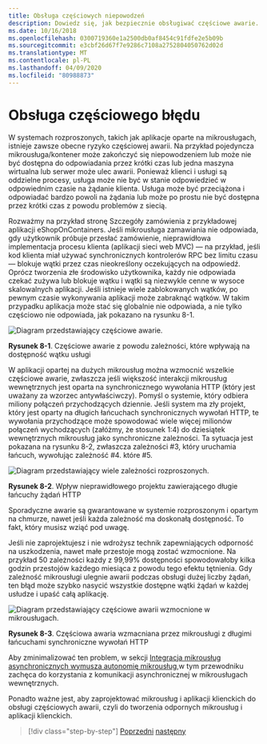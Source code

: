 ```yaml
---
title: Obsługa częściowych niepowodzeń
description: Dowiedz się, jak bezpiecznie obsługiwać częściowe awarie. Mikrousługi może nie być w pełni funkcjonalny, ale nadal może być w stanie wykonać kilka przydatnych prac.
ms.date: 10/16/2018
ms.openlocfilehash: 0300719360e1a2500db0af8454c91fdfe2e5b09b
ms.sourcegitcommit: e3cbf26d67f7e9286c7108a2752804050762d02d
ms.translationtype: MT
ms.contentlocale: pl-PL
ms.lasthandoff: 04/09/2020
ms.locfileid: "80988873"
---
```

# <a name="handle-partial-failure"></a>Obsługa częściowego błędu

W systemach rozproszonych, takich jak aplikacje oparte na mikrousługach, istnieje zawsze obecne ryzyko częściowej awarii. Na przykład pojedyncza mikrousługa/kontener może zakończyć się niepowodzeniem lub może nie być dostępna do odpowiadania przez krótki czas lub jedna maszyna wirtualna lub serwer może ulec awarii. Ponieważ klienci i usługi są oddzielne procesy, usługa może nie być w stanie odpowiedzieć w odpowiednim czasie na żądanie klienta. Usługa może być przeciążona i odpowiadać bardzo powoli na żądania lub może po prostu nie być dostępna przez krótki czas z powodu problemów z siecią.

Rozważmy na przykład stronę Szczegóły zamówienia z przykładowej aplikacji eShopOnContainers. Jeśli mikrousługa zamawiania nie odpowiada, gdy użytkownik próbuje przesłać zamówienie, nieprawidłowa implementacja procesu klienta (aplikacji sieci web MVC) — na przykład, jeśli kod klienta miał używać synchronicznych kontrolerów RPC bez limitu czasu — blokuje wątki przez czas nieokreślony oczekujących na odpowiedź. Oprócz tworzenia złe środowisko użytkownika, każdy nie odpowiada czekać zużywa lub blokuje wątku i wątki są niezwykle cenne w wysoce skalowalnych aplikacji. Jeśli istnieje wiele zablokowanych wątków, po pewnym czasie wykonywania aplikacji może zabraknąć wątków. W takim przypadku aplikacja może stać się globalnie nie odpowiada, a nie tylko częściowo nie odpowiada, jak pokazano na rysunku 8-1.

![Diagram przedstawiający częściowe awarie.](./media/handle-partial-failure/partial-failures-diagram.png)

**Rysunek 8-1**. Częściowe awarie z powodu zależności, które wpływają na dostępność wątku usługi

W aplikacji opartej na dużych mikrousług można wzmocnić wszelkie częściowe awarie, zwłaszcza jeśli większość interakcji mikrousług wewnętrznych jest oparta na synchronicznego wywołania HTTP (który jest uważany za wzorzec antywłaściwczy). Pomyśl o systemie, który odbiera miliony połączeń przychodzących dziennie. Jeśli system ma zły projekt, który jest oparty na długich łańcuchach synchronicznych wywołań HTTP, te wywołania przychodzące może spowodować wiele więcej milionów połączeń wychodzących (załóżmy, że stosunek 1:4) do dziesiątek wewnętrznych mikrousług jako synchroniczne zależności. Ta sytuacja jest pokazana na rysunku 8-2, zwłaszcza zależności \#3, który uruchamia łańcuch, wywołując zależność #4. które #5.

![Diagram przedstawiający wiele zależności rozproszonych.](./media/handle-partial-failure/multiple-distributed-dependencies.png)

**Rysunek 8-2**. Wpływ nieprawidłowego projektu zawierającego długie łańcuchy żądań HTTP

Sporadyczne awarie są gwarantowane w systemie rozproszonym i opartym na chmurze, nawet jeśli każda zależność ma doskonałą dostępność. To fakt, który musisz wziąć pod uwagę.

Jeśli nie zaprojektujesz i nie wdrożysz technik zapewniających odporność na uszkodzenia, nawet małe przestoje mogą zostać wzmocnione. Na przykład 50 zależności każdy z 99,99% dostępności spowodowałoby kilka godzin przestojów każdego miesiąca z powodu tego efektu tętnienia. Gdy zależność mikrousługi ulegnie awarii podczas obsługi dużej liczby żądań, ten błąd może szybko nasycić wszystkie dostępne wątki żądań w każdej usłudze i upaść całą aplikację.

![Diagram przedstawiający częściowe awarii wzmocnione w mikrousługach.](./media/handle-partial-failure/partial-failure-amplified-microservices.png)

**Rysunek 8-3**. Częściowa awaria wzmacniana przez mikrousługi z długimi łańcuchami synchroniczne wywołań HTTP

Aby zminimalizować ten problem, w sekcji [Integracja mikrousług asynchronicznych wymusza autonomię mikrousług,](../architect-microservice-container-applications/communication-in-microservice-architecture.md#asynchronous-microservice-integration-enforces-microservices-autonomy)w tym przewodniku zachęca do korzystania z komunikacji asynchronicznej w mikrousługach wewnętrznych.

Ponadto ważne jest, aby zaprojektować mikrousług i aplikacji klienckich do obsługi częściowych awarii, czyli do tworzenia odpornych mikrousług i aplikacji klienckich.

>[!div class="step-by-step"]
>[Poprzedni](index.md)
>[następny](partial-failure-strategies.md)
